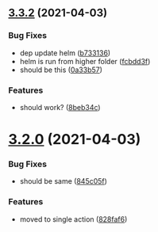 ## [3.3.2](https://github.com/Badminton-Apps/core/compare/v3.3.1...v3.3.2) (2021-04-03)


### Bug Fixes

* dep update helm ([b733136](https://github.com/Badminton-Apps/core/commit/b733136a0087192ad10218709bfc90d3abbc6ff3))
* helm is run from higher folder ([fcbdd3f](https://github.com/Badminton-Apps/core/commit/fcbdd3f576c021aa7f37790d50d1ab44476b889f))
* should be this ([0a33b57](https://github.com/Badminton-Apps/core/commit/0a33b57b4409e15d92b90f5ff99da01cd4b72186))


### Features

* should work? ([8beb34c](https://github.com/Badminton-Apps/core/commit/8beb34c4f0fdb8d3afadc5e595b4222319ae4c01))



# [3.2.0](https://github.com/Badminton-Apps/core/compare/v3.1.8...v3.2.0) (2021-04-03)


### Bug Fixes

* should be same ([845c05f](https://github.com/Badminton-Apps/core/commit/845c05f167959269aecc1e60f96446fc863231ad))


### Features

* moved to single action ([828faf6](https://github.com/Badminton-Apps/core/commit/828faf62f9100dc61df7bc8b624cc0878e99ed30))



